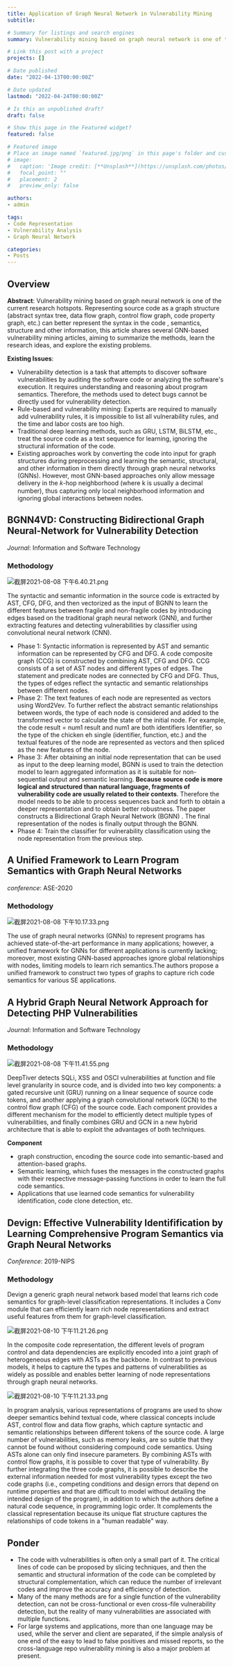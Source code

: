 ```yaml
---
title: Application of Graph Neural Network in Vulnerability Mining
subtitle: 

# Summary for listings and search engines
summary: Vulnerability mining based on graph neural network is one of the current research hotspots. Representing source code as a graph structure (abstract syntax tree, data flow graph, control flow graph, code property graph, etc.) can better represent the syntax in the code , semantics, structure and other information, this article shares several GNN-based vulnerability mining articles, aiming to summarize the methods, learn the research ideas, and explore the existing problems.

# Link this post with a project
projects: []

# Date published
date: "2022-04-13T00:00:00Z"

# Date updated
lastmod: "2022-04-24T00:00:00Z"

# Is this an unpublished draft?
draft: false

# Show this page in the Featured widget?
featured: false

# Featured image
# Place an image named `featured.jpg/png` in this page's folder and customize its options here.
# image:
#   caption: 'Image credit: [**Unsplash**](https://unsplash.com/photos/CpkOjOcXdUY)'
#   focal_point: ""
#   placement: 2
#   preview_only: false

authors:
- admin

tags:
- Code Representation
- Vulnerability Analysis
- Graph Neural Network

categories:
- Posts
---
```


## Overview


**Abstract**: Vulnerability mining based on graph neural network is one of the current research hotspots. Representing source code as a graph structure (abstract syntax tree, data flow graph, control flow graph, code property graph, etc.) can better represent the syntax in the code , semantics, structure and other information, this article shares several GNN-based vulnerability mining articles, aiming to summarize the methods, learn the research ideas, and explore the existing problems.


**Existing Issues**:
- Vulnerability detection is a task that attempts to discover software vulnerabilities by auditing the software code or analyzing the software's execution. It requires understanding and reasoning about program semantics. Therefore, the methods used to detect bugs cannot be directly used for vulnerability detection.
- Rule-based and vulnerability mining: Experts are required to manually add vulnerability rules, it is impossible to list all vulnerability rules, and the time and labor costs are too high.
- Traditional deep learning methods, such as GRU, LSTM, BiLSTM, etc., treat the source code as a text sequence for learning, ignoring the structural information of the code.
- Existing approaches work by converting the code into input for graph structures during preprocessing and learning the semantic, structural, and other information in them directly through graph neural networks (GNNs). However, most GNN-based approaches only allow message delivery in the 𝑘-hop neighborhood (where k is usually a decimal number), thus capturing only local neighborhood information and ignoring global interactions between nodes.

## BGNN4VD: Constructing Bidirectional Graph Neural-Network for Vulnerability Detection
*Journal*: Information and Software Technology
### Methodology

![截屏2021-08-08 下午6.40.21.png](https://i.loli.net/2021/08/08/N7ruSPsWfymiokQ.png)

The syntactic and semantic information in the source code is extracted by AST, CFG, DFG, and then vectorized as the input of BGNN to learn the different features between fragile and non-fragile codes by introducing edges based on the traditional graph neural network (GNN), and further extracting features and detecting vulnerabilities by classifier using convolutional neural network (CNN).

- Phase 1: Syntactic information is represented by AST and semantic information can be represented by CFG and DFG. A code composite graph (CCG) is constructed by combining AST, CFG and DFG. CCG consists of a set of AST nodes and different types of edges. The statement and predicate nodes are connected by CFG and DFG. Thus, the types of edges reflect the syntactic and semantic relationships between different nodes.
- Phase 2: The text features of each node are represented as vectors using Word2Vev. To further reflect the abstract semantic relationships between words, the type of each node is considered and added to the transformed vector to calculate the state of the initial node. For example, the code result = num1 result and num1 are both identifiers Identifier, so the type of the chicken eh single (identifier, function, etc.) and the textual features of the node are represented as vectors and then spliced as the new features of the node.
- Phase 3: After obtaining an initial node representation that can be used as input to the deep learning model, BGNN is used to train the detection model to learn aggregated information as it is suitable for non-sequential output and semantic learning. **Because source code is more logical and structured than natural language, fragments of vulnerability code are usually related to their contexts**. Therefore the model needs to be able to process sequences back and forth to obtain a deeper representation and to obtain better robustness. The paper constructs a Bidirectional Graph Neural Network (BGNN) . The final representation of the nodes is finally output through the BGNN.
- Phase 4: Train the classifier for vulnerability classification using the node representation from the previous step.

## A Unified Framework to Learn Program Semantics with Graph Neural Networks
*conference*: ASE-2020
### Methodology

 ![截屏2021-08-08 下午10.17.33.png](https://i.loli.net/2021/08/08/86nI5PBgGOu47yX.png)

 The use of graph neural networks (GNNs) to represent programs has achieved state-of-the-art performance in many applications; however, a unified framework for GNNs for different applications is currently lacking; moreover, most existing GNN-based approaches ignore global relationships with nodes, limiting models to learn rich semantics.The authors propose a unified framework to construct two types of graphs to capture rich code semantics for various SE applications.



## A Hybrid Graph Neural Network Approach for Detecting PHP Vulnerabilities
*Journal*: Information and Software Technology
### Methodology

![截屏2021-08-08 下午11.41.55.png](https://i.loli.net/2021/08/08/iPjYfLhS1aZToC9.png)

DeepTiver detects SQLi, XSS and OSCI vulnerabilities at function and file level granularity in source code, and is divided into two key components: a gated recursive unit (GRU) running on a linear sequence of source code tokens, and another applying a graph convolutional network (GCN) to the control flow graph (CFG) of the source code. Each component provides a different mechanism for the model to efficiently detect multiple types of vulnerabilities, and finally combines GRU and GCN in a new hybrid architecture that is able to exploit the advantages of both techniques.

**Component**
- graph construction, encoding the source code into semantic-based and attention-based graphs.
- Semantic learning, which fuses the messages in the constructed graphs with their respective message-passing functions in order to learn the full code semantics.
- Applications that use learned code semantics for vulnerability identification, code clone detection, etc.


## Devign: Effective Vulnerability Identifification by Learning Comprehensive Program Semantics via Graph Neural Networks
*Conference*: 2019-NIPS
### Methodology

Devign a generic graph neural network based model that learns rich code semantics for graph-level classification representations. It includes a Conv module that can efficiently learn rich node representations and extract useful features from them for graph-level classification.

![截屏2021-08-10 下午11.21.26.png](https://i.loli.net/2021/08/10/MjKfHyhBGXpgYU9.png)

In the composite code representation, the different levels of program control and data dependencies are explicitly encoded into a joint graph of heterogeneous edges with ASTs as the backbone. In contrast to previous models, it helps to capture the types and patterns of vulnerabilities as widely as possible and enables better learning of node representations through graph neural networks.

![截屏2021-08-10 下午11.21.33.png](https://i.loli.net/2021/08/10/D2owRzVtsKkYCfa.png)

In program analysis, various representations of programs are used to show deeper semantics behind textual code, where classical concepts include AST, control flow and data flow graphs, which capture syntactic and semantic relationships between different tokens of the source code. A large number of vulnerabilities, such as memory leaks, are so subtle that they cannot be found without considering compound code semantics. Using ASTs alone can only find insecure parameters. By combining ASTs with control flow graphs, it is possible to cover that type of vulnerability. By further integrating the three code graphs, it is possible to describe the external information needed for most vulnerability types except the two code graphs (i.e., competing conditions and design errors that depend on runtime properties and that are difficult to model without detailing the intended design of the program), in addition to which the authors define a natural code sequence, in programming logic order. It complements the classical representation because its unique flat structure captures the relationships of code tokens in a "human readable" way.


## Ponder

- The code with vulnerabilities is often only a small part of it. The critical lines of code can be proposed by slicing techniques, and then the semantic and structural information of the code can be completed by structural complementation, which can reduce the number of irrelevant codes and improve the accuracy and efficiency of detection.
- Many of the many methods are for a single function of the vulnerability detection, can not be cross-functional or even cross-file vulnerability detection, but the reality of many vulnerabilities are associated with multiple functions.
- For large systems and applications, more than one language may be used, while the server and client are separated, if the simple analysis of one end of the easy to lead to false positives and missed reports, so the cross-language repo vulnerability mining is also a major problem at present.